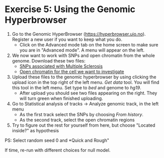 # Exercise 5: Using the Genomic Hyperbrowser

1. Go to the Genomic HyperBrowser (https://hyperbrowser.uio.no). Register a new user if you want to keep what you do.
    * Click on the Advanced mode tab on the home screen to make sure you are in "Advanced mode". A menu will appear on the left.
2. We now want to work with SNPs and open chromatin from the whole genome. Download these two files:
    * [SNPs associated with Multiple Sclerosis](https://raw.githubusercontent.com/uio-bmi/statistical_genomics_exercises/master/ms_associated_snps.bed)
    * [Open chromatin for the cell we want to investigate](https://raw.githubusercontent.com/uio-bmi/statistical_genomics_exercises/master/open_chromatin_th1.bed)
3. Upload these files to the genomic hyperbrowser by using clicking the upload icon in the top right of the left menu. *Get data* tool. You will find this tool in the left menu.
Set type to *bed* and genome to *hg19*.
    * After upload you should see two files appearing on the right. They will turn green when finished uploading.
4. Go to Statistical analysis of tracks -> Analyze genomic track, in the left menu 
    * As the first track select the SNPs by choosing *From history*.
    * As the second track, select the open chromatin regions
5. Try to figure out the rest for yourself from here, but choose "Located inside?" as hypothesis

PS: Select random seed 0 and *Quick and Rough" 

If time, re-run with different choices for null model.
